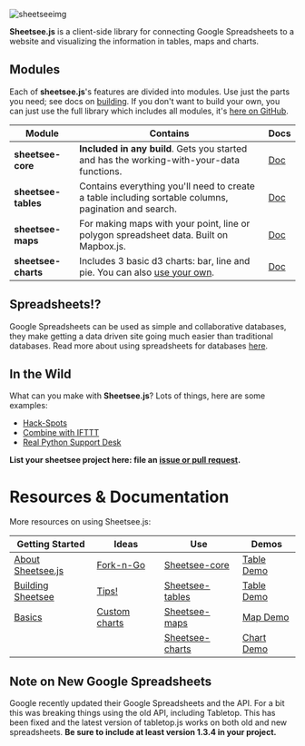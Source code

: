 
![sheetseeimg](https://raw.github.com/jlord/sheetsee-cache/master/img/sheetsee-03.png)

**Sheetsee.js** is a client-side library for connecting Google Spreadsheets to a website and visualizing the information in tables, maps and charts.

## Modules

Each of **sheetsee.js**'s features are divided into modules. Use just the parts you need; see docs on [building](./docs/building.md). If you don't want to build your own, you can just use the full library which includes all modules, it's [here on GitHub](http://www.github.com/jlord/sheetsee.js).


| Module              | Contains                                                                                            | Docs                         |
| ------------------- | --------------------------------------------------------------------------------------------------- | ---------------------------- |
| **sheetsee-core**   | **Included in any build**. Gets you started and has the working-with-your-data functions.           | [Doc](./docs/sheetsee-core.md)   |
| **sheetsee-tables** | Contains everything you'll need to create a table including sortable columns, pagination and search.| [Doc](./docs/sheetsee-tables.md) |
| **sheetsee-maps**   | For making maps with your point, line or polygon spreadsheet data. Built on Mapbox.js.              | [Doc](./docs/sheetsee-maps.md)   |
| **sheetsee-charts** | Includes 3 basic d3 charts: bar, line and pie. You can also [use your own](docs/custom-charts.md).  | [Doc](./docs/sheetsee-charts.md) |

## Spreadsheets!?

Google Spreadsheets can be used as simple and collaborative databases, they make getting a data driven site going much easier than traditional databases. Read more about using spreadsheets for databases [here](./docs/basics.md).

## In the Wild

What can you make with **Sheetsee.js**? Lots of things, here are some examples:

- [Hack-Spots](http://jlord.github.io/hack-spots)
- [Combine with IFTTT](http://jlord.us/instagram/)
- [Real Python Support Desk](http://www.realpython.com/support)

**List your sheetsee project here: file an [issue or pull request](http://www.github.com/jlord/sheetsee.js).**

# Resources & Documentation

More resources on using Sheetsee.js:

| Getting Started | Ideas | Use | Demos |
| --- | --- | --- | --- |
| [About Sheetsee.js](./docs/about.md) | [Fork-n-Go](./docs/fork-n-go.md) | [Sheetsee-core](./docs/sheetsee-core.md) | [Table Demo](./demos/demo-table.html) |
| [Building Sheetsee](./docs/building.md) | [Tips!](./docs/tips.md) | [Sheetsee-tables](./docs/sheetsee-tables.md) | [Table Demo](./demos/demo-table.html) |
| [Basics](./docs/basics.md) | [Custom charts](./docs/custom-charts.md) | [Sheetsee-maps](./docs/sheetsee-maps.md) | [Map Demo](./demos/demo-map.html) |
|  |  |  [Sheetsee-charts](./docs/sheetsee-charts.md) | [Chart Demo](./demos/demo-chart.html) |

## Note on New Google Spreadsheets

Google recently updated their Google Spreadsheets and the API. For a bit this was breaking things using the old API, including Tabletop. This has been fixed and the latest version of tabletop.js works on both old and new spreadsheets. **Be sure to include at least version 1.3.4 in your project.**
